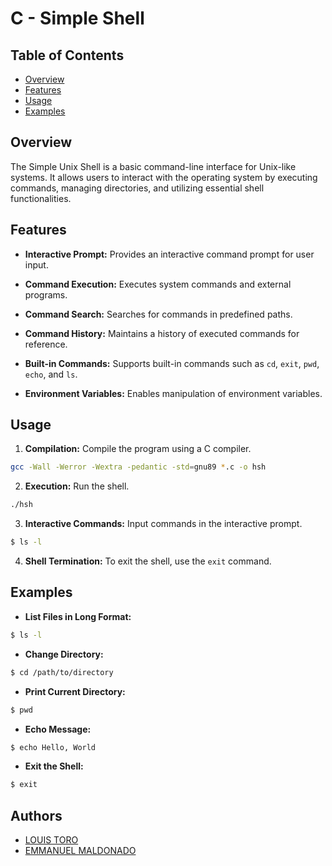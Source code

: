 # C - Simple Shell

## Table of Contents

- [Overview](#overview)
- [Features](#features)
- [Usage](#usage)
- [Examples](#examples)

## Overview
The Simple Unix Shell is a basic command-line interface for Unix-like systems. It allows users to interact with the operating system by executing commands, managing directories, and utilizing essential shell functionalities.

## Features

- **Interactive Prompt:** Provides an interactive command prompt for user input.

- **Command Execution:** Executes system commands and external programs.

- **Command Search:** Searches for commands in predefined paths.

- **Command History:** Maintains a history of executed commands for reference.

- **Built-in Commands:** Supports built-in commands such as `cd`, `exit`, `pwd`, `echo`, and `ls`.

- **Environment Variables:** Enables manipulation of environment variables.

## Usage

1. **Compilation:** Compile the program using a C compiler.

```bash
gcc -Wall -Werror -Wextra -pedantic -std=gnu89 *.c -o hsh
```

2. **Execution:** Run the shell.

```bash
./hsh
```
3. **Interactive Commands:** Input commands in the interactive prompt.

```bash
$ ls -l
```
4. **Shell Termination:** To exit the shell, use the `exit` command.

## Examples

- **List Files in Long Format:**
```bash
$ ls -l
```
- **Change Directory:**

```bash
$ cd /path/to/directory
```
- **Print Current Directory:**

```bash
$ pwd
```

- **Echo Message:**

```bash
$ echo Hello, World
```

- **Exit the Shell:**

```bash
$ exit
```

## Authors

- [LOUIS TORO](https://github.com/Ltoro9)
- [EMMANUEL MALDONADO](https://github.com/emmanuelmaldonadomaldonado)
